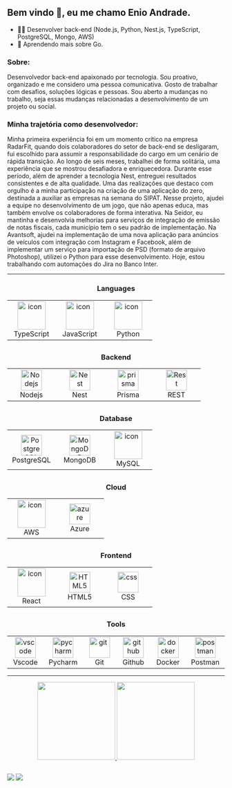 <h2> Bem vindo 👋, eu me chamo Enio Andrade. </h2>

- :technologist: Desenvolver back-end (Node.js, Python, Nest.js, TypeScript, PostgreSQL, Mongo, AWS)
- 🌱 Aprendendo mais sobre Go.


<div>
   <h3 dir="auto">Sobre:</h3>
   <p>
      Desenvolvedor back-end apaixonado por tecnologia. Sou proativo, organizado e me considero
      uma pessoa comunicativa.
      Gosto de trabalhar com desafios, soluções lógicas e pessoas.
      Sou aberto a mudanças no trabalho, seja essas mudanças relacionadas a desenvolvimento de um projeto ou social.
   </p>
</div>

<div>
   <h3 dir="auto">Minha trajetória como desenvolvedor:</h3>
   <p>
      Minha primeira experiência foi em um momento crítico na empresa RadarFit, quando dois
      colaboradores do setor de back-end se desligaram, fui escolhido para assumir a responsabilidade
      do cargo em um cenário de rápida transição. Ao longo de seis meses, trabalhei de forma solitária,
      uma experiência que se mostrou desafiadora e enriquecedora. Durante esse período, além de
      aprender a tecnologia Nest, entreguei resultados consistentes e de alta qualidade.
      Uma das realizações que destaco com orgulho é a minha participação na criação de uma
      aplicação do zero, destinada a auxiliar as empresas na semana do SIPAT. Nesse projeto, ajudei a
      equipe no desenvolvimento de um jogo, que não apenas educa, mas também envolve os
      colaboradores de forma interativa.
      Na Seidor, eu mantinha e desenvolvia melhorias para serviços de integração de emissão de notas
      fiscais, cada município tem o seu padrão de implementação.
      Na Avantsoft, ajudei na implementação de uma nova aplicação para anúncios de veículos com integração com Instagram e Facebook, além de implementar um serviço para importação de PSD (formato de arquivo Photoshop), utilizei o Python para esse desenvolvimento.
      Hoje, estou trabalhando com automações do Jira no Banco Inter.
   </p>
</div>
<hr>

<h3 align="center">Languages</h3>
<table align="center">
     <tr>
        <td align="center" width="96">
            <img src="https://techstack-generator.vercel.app/ts-icon.svg" alt="icon" width="65" height="65" />
            <br>TypeScript
        </td>
        <td align="center" width="96">
            <img src="https://techstack-generator.vercel.app/js-icon.svg" alt="icon" width="65" height="65" />
            <br>JavaScript
        </td>
        <td align="center" width="96">
            <img src="https://techstack-generator.vercel.app/python-icon.svg" alt="icon" width="65" height="65" />
            <br>Python
        </td>
     </tr>  
</table>

##

<h3 align="center">Backend</h3>
<table align="center">
   <tr>
      <td align="center" width="96">
         <img src="https://skillicons.dev/icons?i=nodejs" width="48" height="48" alt="Nodejs" />
         <br>Nodejs
      </td>
      <td align="center" width="96">
         <img src="https://skillicons.dev/icons?i=nestjs" width="48" height="48" alt="Nest" />
         <br>Nest
      </td>
      <td align="center" width="96">
         <img src="https://skillicons.dev/icons?i=prisma" width="48" height="48" alt="prisma" />
         <br>Prisma
      </td>
      <td align="center" width="96">
         <img src="https://techstack-generator.vercel.app/restapi-icon.svg" width="48" height="48" alt="Rest" />
         <br>REST
      </td>
   </tr>
</table>

##

<h3 align="center">Database</h3>
<table align="center">
     <tr>
        <td align="center" width="96">
            <img src="https://skillicons.dev/icons?i=postgres" width="48" height="48" alt="PostgreSQL" />
            <br>PostgreSQL
        </td>
        <td align="center" width="96">
            <img src="https://skillicons.dev/icons?i=mongodb" width="48" height="48" alt="MongoDB" />
            <br>MongoDB
        </td>
        <td align="center" width="96">
            <img src="https://techstack-generator.vercel.app/mysql-icon.svg" alt="icon" width="65" height="65" />
            <br>MySQL
        </td>
     </tr>  
</table>

##

<h3 align="center">Cloud</h3>
<table align="center">
     <tr>
        <td align="center" width="96">
            <img src="https://techstack-generator.vercel.app/aws-icon.svg" alt="icon" width="65" height="65" />
            <br>AWS
        </td>
        <td align="center" width="96">
            <img src="https://skillicons.dev/icons?i=azure" width="48" height="48" alt="azure" />
            <br>Azure
        </td>
     </tr>  
</table>

##

<h3 align="center">Frontend</h3>
<table align="center">
     <tr>
        <td align="center" width="96">
            <img src="https://techstack-generator.vercel.app/react-icon.svg" alt="icon" width="65" height="65" />
            <br>React
        </td>
        <td align="center"  width="96">
            <img src="https://skillicons.dev/icons?i=html" width="48" height="48" alt="HTML5" />
            <br>HTML5
        </td>
        <td align="center" width="96">
            <img src="https://skillicons.dev/icons?i=css" width="48" height="48" alt="css" />
            <br>CSS
        </td>
     </tr>  
</table>

##

<h3 align="center">Tools</h3>
<table align="center">
     <tr>
        <td align="center" width="96">
            <img src="https://skillicons.dev/icons?i=vscode" width="48" height="48" alt="vscode" />
            <br>Vscode
        </td>
        <td align="center" width="96">
            <img src="https://skillicons.dev/icons?i=pycharm" width="48" height="48" alt="pycharm" />
            <br>Pycharm
        </td>
        <td align="center" width="96">
            <img src="https://skillicons.dev/icons?i=git" width="48" height="48" alt="git" />
            <br>Git
        </td>
        <td align="center" width="96">
            <img src="https://skillicons.dev/icons?i=github" width="48" height="48" alt="github" />
            <br>Github
        </td>
        <td align="center" width="96">
            <img src="https://skillicons.dev/icons?i=docker" width="48" height="48" alt="docker" />
            <br>Docker
        </td>
        <td align="center" width="96">
            <img src="https://skillicons.dev/icons?i=postman" width="48" height="48" alt="postman" />
            <br>Postman
        </td>
     </tr>  
</table>
<hr>

<div align="center">
  <a href="https://github.com/enioandrade92">
  <img height="180em" src="https://github-readme-stats.vercel.app/api?username=enioandrade92&show_icons=true&theme=tokyonight&include_all_commits=true&count_private=true"/>
  <img height="180em" src="https://github-readme-stats.vercel.app/api/top-langs/?username=enioandrade92&layout=compact&langs_count=7&theme=tokyonight"/>
</div> 

##
 
<div>
  <a href="http://www.linkedin.com/in/enioandrade" target="_blank"><img src="https://img.shields.io/badge/-LinkedIn-%230077B5?style=for-the-badge&logo=linkedin&logoColor=white" target="_blank"></a>
  <a href="mailto:enioandrade92@hotmail.com"><img src="https://img.shields.io/badge/-HotEmail-%23333?style=for-the-badge&logo=gmail&logoColor=white" target="_blank"></a>
</div>

